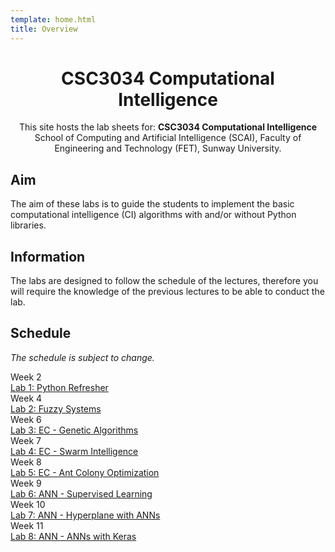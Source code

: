 ```yaml
---
template: home.html
title: Overview
---
```


<h1 style="text-align: center">CSC3034 Computational Intelligence</h1>

<div style="text-align: center;">
This site hosts the lab sheets for: <strong> CSC3034 Computational Intelligence </strong> <br>
School of Computing and Artificial Intelligence (SCAI), Faculty of Engineering and Technology (FET), Sunway University.
</div>

## Aim

The aim of these labs is to guide the students to implement the basic computational intelligence (CI) algorithms with and/or without Python libraries.

## Information

The labs are designed to follow the schedule of the lectures, therefore you will require the knowledge of the previous lectures to be able to conduct the lab.

## Schedule 

*The schedule is subject to change.*

<div class="timeline">
    <div class="container right">
        <div class="date">Week 2</div>
        <div class="content"><a href="./lab1">Lab 1: Python Refresher</a></div>
    </div>
    <div class="container right">
        <div class="date">Week 4</div>
        <div class="content"><a href="./lab2">Lab 2: Fuzzy Systems</a></div>
    </div>
    <div class="container right">
        <div class="date">Week 6</div>
        <div class="content"><a href="./lab3">Lab 3: EC - Genetic Algorithms</a></div>
    </div>
    <div class="container right">
        <div class="date">Week 7</div>
        <div class="content"><a href="./lab4">Lab 4: EC - Swarm Intelligence</a></div>
    </div>
    <div class="container right">
        <div class="date">Week 8</div>
        <div class="content"><a href="./lab5">Lab 5: EC - Ant Colony Optimization</a></div>
    </div>
    <div class="container right">
        <div class="date">Week 9</div>
        <div class="content"><a href="./lab6">Lab 6: ANN - Supervised Learning</a></div>
    </div>
    <div class="container right">
        <div class="date">Week 10</div>
        <div class="content"><a href="./lab7">Lab 7: ANN - Hyperplane with ANNs </a></div>
    </div>
    <div class="container right">
        <div class="date">Week 11</div>
        <div class="content"><a href="./lab8a">Lab 8: ANN - ANNs with Keras</a></div>
    </div>  
</div>
